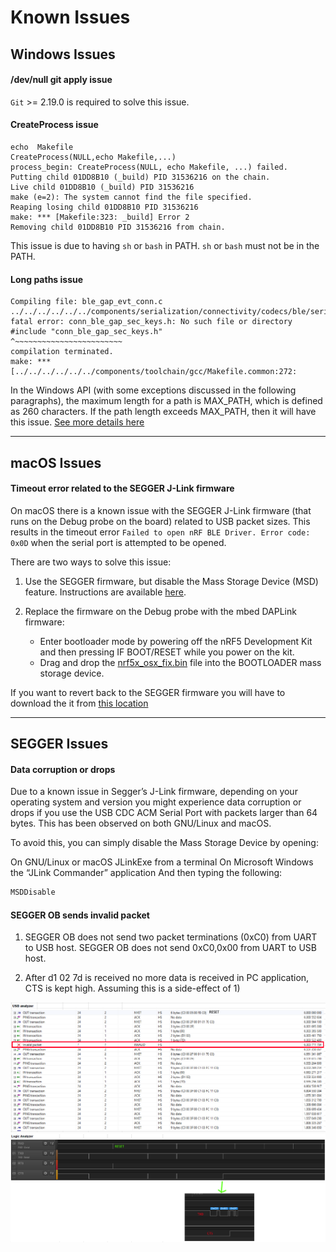 # Known Issues

## Windows Issues

#### /dev/null git apply issue

`Git` >= 2.19.0 is required to solve this issue.

#### CreateProcess issue

```
echo  Makefile
CreateProcess(NULL,echo Makefile,...)
process_begin: CreateProcess(NULL, echo Makefile, ...) failed.
Putting child 01DD8B10 (_build) PID 31536216 on the chain.
Live child 01DD8B10 (_build) PID 31536216
make (e=2): The system cannot find the file specified.
Reaping losing child 01DD8B10 PID 31536216
make: *** [Makefile:323: _build] Error 2
Removing child 01DD8B10 PID 31536216 from chain.
```

This issue is due to having `sh` or `bash` in PATH.
`sh` or `bash` must not be in the PATH.

#### Long paths issue

```
Compiling file: ble_gap_evt_conn.c
../../../../../../components/serialization/connectivity/codecs/ble/serializers/ble_gap_evt_conn.c:46:10: fatal error: conn_ble_gap_sec_keys.h: No such file or directory
#include "conn_ble_gap_sec_keys.h"
^~~~~~~~~~~~~~~~~~~~~~~~~
compilation terminated.
make: *** [../../../../../../components/toolchain/gcc/Makefile.common:272:
```

In the Windows API (with some exceptions discussed in the following paragraphs), the maximum length for a path is MAX_PATH, which is defined as 260 characters. If the path length exceeds MAX_PATH, then it will have this issue.
[See more details here](https://docs.microsoft.com/en-us/windows/desktop/fileio/naming-a-file#paths)


---
## macOS Issues

#### Timeout error related to the SEGGER J-Link firmware

On macOS there is a known issue with the SEGGER J-Link firmware (that runs on the Debug probe on the board) related to USB packet sizes. This results in the timeout error `Failed to open nRF BLE Driver. Error code: 0x0D` when the serial port is attempted to be opened.

There are two ways to solve this issue:

1. Use the SEGGER firmware, but disable the Mass Storage Device (MSD) feature. Instructions are available [here](https://wiki.segger.com/index.php?title=J-Link-OB_SAM3U).

2. Replace the firmware on the Debug probe with the mbed DAPLink firmware:
    - Enter bootloader mode by powering off the nRF5 Development Kit and then pressing IF BOOT/RESET while you power on the kit.
    - Drag and drop the [nrf5x_osx_fix.bin](https://github.com/NordicSemiconductor/pc-ble-driver/blob/master/tools/nrf5x_osx_fix.bin) file into the BOOTLOADER mass storage device.

If you want to revert back to the SEGGER firmware you will have to download the it from [this location](http://www.nordicsemi.com/eng/nordic/Products/nRF51-DK/nRF5x-OB-JLink-IF/52276)


---
## SEGGER Issues

#### Data corruption or drops

Due to a known issue in Segger’s J-Link firmware, depending on your operating system and version you might experience data corruption or drops if you use the USB CDC ACM Serial Port with packets larger than 64 bytes. This has been observed on both GNU/Linux and macOS.

To avoid this, you can simply disable the Mass Storage Device by opening:

On GNU/Linux or macOS JLinkExe from a terminal
On Microsoft Windows the “JLink Commander” application
And then typing the following:

```bash
MSDDisable
```

#### SEGGER OB sends invalid packet

1. SEGGER OB does not send two packet terminations (0xC0) from UART to USB host. SEGGER OB does not send 0xC0,0x00 from UART to USB host.

2. After d1 02 7d is received no more data is received in PC application, CTS is kept high. Assuming this is a side-effect of 1)

![USB Analyzer](./segger_ob_usb_analyzer.png)
![Logic Analyzer](./segger_ob_logic_analyzer.png)
